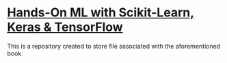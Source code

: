 # [Hands-On ML with Scikit-Learn, Keras & TensorFlow](https://www.oreilly.com/library/view/hands-on-machine-learning/9781492032632/)

This is a repository created to store file associated with the aforementioned book.
